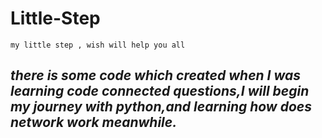 # **Little-Step**
`my little step , wish will help you all`
##  *there is some code which created when I was learning code connected questions,I will begin my journey with python,and learning how does network work meanwhile.*

